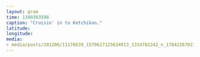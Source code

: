 ```yaml
---
layout: gram
time: 1340303598
caption: "Cruisin' in to Ketchikan."
latitude: 
longitude: 
media:
- media/posts/201206/11176639_1579627125634913_1314781342_n_17842267021000351.jpg
---
```

